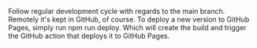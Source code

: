 Follow regular development cycle with regards to the main branch. Remotely it's
kept in GitHub, of course. To deploy a new version to GitHub Pages, simply run
npm run deploy. Which will create the build and trigger the GitHub action that
deploys it to GitHub Pages. 
